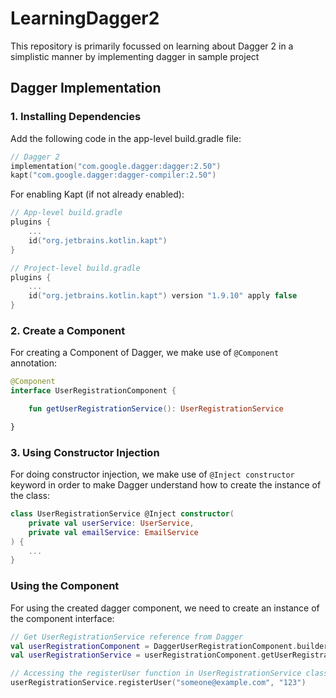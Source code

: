 # LearningDagger2
This repository is primarily focussed on learning about Dagger 2 in a simplistic manner by
implementing dagger in sample project

## Dagger Implementation
### 1. Installing Dependencies
Add the following code in the app-level build.gradle file:
```kotlin
// Dagger 2
implementation("com.google.dagger:dagger:2.50")
kapt("com.google.dagger:dagger-compiler:2.50")
```
For enabling Kapt (if not already enabled):
```kotlin
// App-level build.gradle
plugins {
    ...
    id("org.jetbrains.kotlin.kapt")
}
```
```kotlin
// Project-level build.gradle
plugins {
    ...
    id("org.jetbrains.kotlin.kapt") version "1.9.10" apply false
}
```

### 2. Create a Component
For creating a Component of Dagger, we make use of `@Component` annotation:
```kotlin
@Component
interface UserRegistrationComponent {

    fun getUserRegistrationService(): UserRegistrationService

}
```

### 3. Using Constructor Injection
For doing constructor injection, we make use of `@Inject constructor` keyword in order to make Dagger understand how to create the instance of the class:
```kotlin
class UserRegistrationService @Inject constructor(
    private val userService: UserService,
    private val emailService: EmailService
) {
    ...
}
```

### Using the Component
For using the created dagger component, we need to create an instance of the component interface:
```kotlin
// Get UserRegistrationService reference from Dagger
val userRegistrationComponent = DaggerUserRegistrationComponent.builder().build()
val userRegistrationService = userRegistrationComponent.getUserRegistrationService()

// Accessing the registerUser function in UserRegistrationService class
userRegistrationService.registerUser("someone@example.com", "123")
```